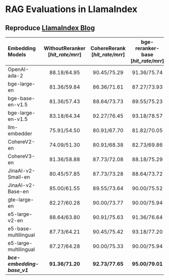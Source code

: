 <!--
 * @Description: 
 * @Author: shenlei
 * @Date: 2023-12-31 23:44:03
 * @LastEditTime: 2024-01-08 11:02:09
 * @LastEditors: shenlei
-->
# RAG Evaluations in LlamaIndex  

## Reproduce [LlamaIndex Blog](https://blog.llamaindex.ai/boosting-rag-picking-the-best-embedding-reranker-models-42d079022e83)

| Embedding Models | WithoutReranker <br> [*hit_rate/mrr*] | CohereRerank <br> [*hit_rate/mrr*] | bge-reranker-base <br> [*hit_rate/mrr*] | bge-reranker-large <br> [*hit_rate/mrr*] | ***bce-reranker-base_v1*** <br> [*hit_rate/mrr*] | 
|:-------------------------------|:--------:|:--------:|:--------:|:--------:|:--------:| 
| OpenAI-ada-2 | 88.18/64.95 | 90.45/75.29 | 91.36/75.74 | 91.36/76.72 | **92.27/78.33** |  
| bge-large-en | 81.36/59.84 | 86.36/71.61 | 87.27/73.93 | 86.82/75.23 | **88.18/77.36** |  
| bge-base-en-v1.5 | 81.36/57.43 | 88.64/73.73 | 89.55/75.23 | 88.18/74.89 | **89.09/76.89** |  
| bge-large-en-v1.5 | 83.18/64.34 | 92.27/76.45 | 93.18/78.57 | 92.73/79.59 | **94.09/81.74** |  
| llm-embedder | 75.91/54.50 | 80.91/67.70 | 81.82/70.05 | 81.36/69.86 | **82.73/71.38** |  
| CohereV2-en | 74.09/51.30 | 80.91/68.38 | 82.73/69.86 | 82.27/69.33 | **83.18/72.58** |  
| CohereV3-en | 81.36/58.88 | 87.73/72.08 | 88.18/75.29 | 88.64/75.28 | **89.09/76.82** |  
| JinaAI-v2-Small-en | 80.45/57.85 | 87.73/73.28 | 88.64/73.72 | 88.64/74.39 | **90.00/76.98** |  
| JinaAI-v2-Base-en | 85.00/61.55 | 89.55/73.64 | 90.00/75.52 | 89.09/75.75 | **90.91/78.18** |  
| gte-large-en | 82.27/60.28 | 90.00/73.77 | 90.00/75.94 | 90.00/76.80 | **91.36/78.42** |  
| e5-large-v2-en | 88.64/63.80 | 90.91/75.63 | 91.36/76.64 | 91.82/76.90 | **92.73/79.32** |  
| e5-base-multilingual | 87.73/64.21 | 90.45/75.42 | 93.18/77.20 | 91.82/78.39 | **93.64/80.53** |  
| e5-large-multilingual | 87.27/64.28 | 90.00/75.33 | 90.00/75.94 | 90.00/76.17 | **91.36/78.64** |  
| ***bce-embedding-base_v1*** | **91.36/71.20** | **92.73/77.65** | **95.00/79.01** | **95.00/79.95** | ***96.36/82.20*** |  